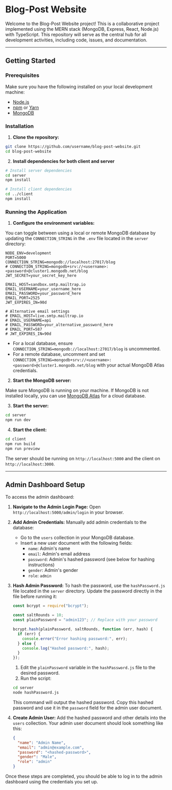 # Blog-Post Website

Welcome to the Blog-Post Website project! This is a collaborative project implemented using the MERN stack (MongoDB, Express, React, Node.js) with TypeScript. This repository will serve as the central hub for all development activities, including code, issues, and documentation.

---

## Getting Started

### Prerequisites

Make sure you have the following installed on your local development machine:

- [Node.js](https://nodejs.org/)
- [npm](https://www.npmjs.com/) or [Yarn](https://yarnpkg.com/)
- [MongoDB](https://www.mongodb.com/)

### Installation

1. **Clone the repository:**

```sh
git clone https://github.com/username/blog-post-website.git
cd blog-post-website
```

2. **Install dependencies for both client and server**

```sh
# Install server dependencies
cd server
npm install

# Install client dependencies
cd ../client
npm install
```

### Running the Application

1. **Configure the environment variables:**

You can toggle between using a local or remote MongoDB database by updating the `CONNECTION_STRING` in the `.env` file located in the `server` directory:

```env
NODE_ENV=development
PORT=5000
CONNECTION_STRING=mongodb://localhost:27017/blog
# CONNECTION_STRING=mongodb+srv://<username>:<password>@cluster1.mongodb.net/blog
JWT_SECRET=your_secret_key_here

EMAIL_HOST=sandbox.smtp.mailtrap.io
EMAIL_USERNAME=your_username_here
EMAIL_PASSWORD=your_password_here
EMAIL_PORT=2525
JWT_EXPIRES_IN=90d

# Alternative email settings
# EMAIL_HOST=live.smtp.mailtrap.io
# EMAIL_USERNAME=api
# EMAIL_PASSWORD=your_alternative_password_here
# EMAIL_PORT=587
# JWT_EXPIRES_IN=90d
```

- For a local database, ensure `CONNECTION_STRING=mongodb://localhost:27017/blog` is uncommented.
- For a remote database, uncomment and set `CONNECTION_STRING=mongodb+srv://<username>:<password>@cluster1.mongodb.net/blog` with your actual MongoDB Atlas credentials.

2. **Start the MongoDB server:**

Make sure MongoDB is running on your machine. If MongoDB is not installed locally, you can use [MongoDB Atlas](https://www.mongodb.com/cloud/atlas) for a cloud database.

3. **Start the server:**

```sh
cd server
npm run dev
```

4. **Start the client:**

```sh
cd client
npm run build
npm run preview
```

The server should be running on `http://localhost:5000` and the client on `http://localhost:3000`.

---

## Admin Dashboard Setup

To access the admin dashboard:

1. **Navigate to the Admin Login Page:**
   Open `http://localhost:5000/admin/login` in your browser.

2. **Add Admin Credentials:**
   Manually add admin credentials to the database:

   - Go to the `users` collection in your MongoDB database.
   - Insert a new user document with the following fields:
     - `name`: Admin's name
     - `email`: Admin's email address
     - `password`: Admin's hashed password (see below for hashing instructions)
     - `gender`: Admin's gender
     - `role`: `admin`

3. **Hash Admin Password:**
   To hash the password, use the `hashPassword.js` file located in the `server` directory. Update the password directly in the file before running it:

   ```javascript
   const bcrypt = require("bcrypt");

   const saltRounds = 10;
   const plainPassword = "admin123"; // Replace with your password

   bcrypt.hash(plainPassword, saltRounds, function (err, hash) {
     if (err) {
       console.error("Error hashing password:", err);
     } else {
       console.log("Hashed password:", hash);
     }
   });
   ```

   1. Edit the `plainPassword` variable in the `hashPassword.js` file to the desired password.
   2. Run the script:

   ```sh
   cd server
   node hashPassword.js
   ```

   This command will output the hashed password. Copy this hashed password and use it in the `password` field for the admin user document.

4. **Create Admin User:**
   Add the hashed password and other details into the `users` collection. Your admin user document should look something like this:

   ```json
   {
     "name": "Admin Name",
     "email": "admin@example.com",
     "password": "<hashed-password>",
     "gender": "Male",
     "role": "admin"
   }
   ```

Once these steps are completed, you should be able to log in to the admin dashboard using the credentials you set up.
